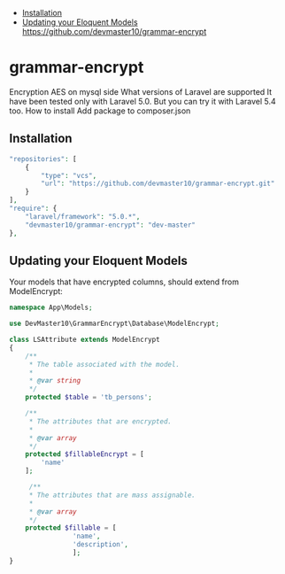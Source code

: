 * [Installation](#installation)
* [Updating your Eloquent Models](#updating-your-eloquent-models)
https://github.com/devmaster10/grammar-encrypt
# grammar-encrypt
Encryption AES on mysql side
What versions of Laravel are supported It have been tested only with Laravel 5.0.
But you can try it with Laravel 5.4 too. How to install Add package to composer.json

## Installation

```php
"repositories": [
    {
        "type": "vcs",
        "url": "https://github.com/devmaster10/grammar-encrypt.git"
    }
],
"require": {
    "laravel/framework": "5.0.*",
    "devmaster10/grammar-encrypt": "dev-master"
},
```

## Updating your Eloquent Models

Your models that have encrypted columns, should extend from ModelEncrypt:

```php
namespace App\Models;

use DevMaster10\GrammarEncrypt\Database\ModelEncrypt;

class LSAttribute extends ModelEncrypt
{    
    /**
     * The table associated with the model.
     *
     * @var string
     */
    protected $table = 'tb_persons';

    /**
     * The attributes that are encrypted.
     *
     * @var array
     */
    protected $fillableEncrypt = [
        'name'
    ];

     /**
     * The attributes that are mass assignable.
     *
     * @var array
     */
    protected $fillable = [
                'name',
                'description',
                ];
}
```
